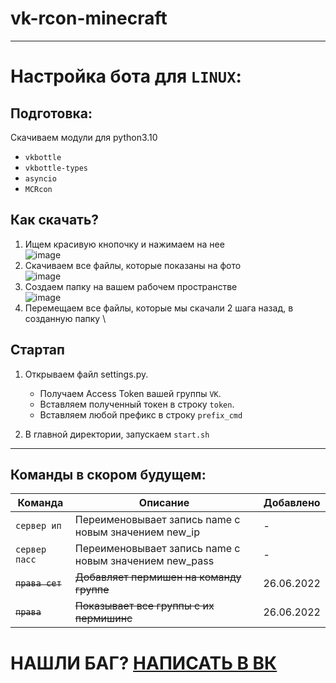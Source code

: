 # vk-rcon-minecraft
***
# Настройка бота для `LINUX`:
## Подготовка:
Скачиваем модули для python3.10 
- `vkbottle`
- `vkbottle-types`
- `asyncio` 
- `MCRcon`
## Как скачать?
1. Ищем красивую кнопочку и нажимаем на нее \
![image](https://user-images.githubusercontent.com/112260686/192136009-99e89171-0432-4956-8894-cae46ac8857c.png) 
2. Скачиваем все файлы, которые показаны на фото \
![image](https://user-images.githubusercontent.com/112260686/192136148-9327579d-ca33-467f-9ce7-f17dc77504a9.png) 
3. Создаем папку на вашем рабочем пространстве \
![image](https://user-images.githubusercontent.com/112260686/192136211-66050cdb-d2dd-44e8-9850-ae9adc86cb57.png) 
4. Перемещаем все файлы, которые мы скачали 2 шага назад, в созданную папку \

## Стартап
1. Открываем файл settings.py.
   - Получаем Access Token вашей группы `VK`.
   - Вставляем полученный токен в строку `token`.
   - Вставляем любой префикс в строку `prefix_cmd`

2. В главной директории, запускаем `start.sh`
***

## Команды в скором будущем:
| Команда | Описание | Добавлено |
| --- | --- | --- |
| `сервер ип` | Переименовывает запись name с новым значением new_ip | - |
| `сервер пасс` | Переименовывает запись name с новым значением new_pass | - |
| ~~`права сет`~~ | ~~Добавляет пермишен на команду группе~~ | 26.06.2022 |
| ~~`права`~~ | ~~Показывает все группы с их пермишинс~~ | 26.06.2022 |
# НАШЛИ БАГ? [НАПИСАТЬ В ВК](https://vk.me/fixees)

